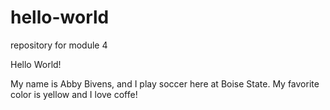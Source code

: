 # hello-world
repository for module 4

Hello World!

My name is Abby Bivens, and I play soccer here at Boise State. My favorite color is yellow and I love coffe!
